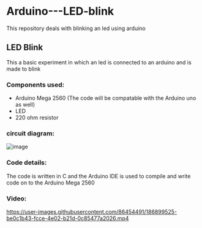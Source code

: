 # Arduino---LED-blink
This repository deals with blinking an led using arduino


## LED Blink
This a basic experiment in which an led is connected to an arduino and is made to blink

### Components used:
* Arduino Mega 2560 (The code will be compatable with the Arduino uno as well)
* LED 
* 220 ohm resistor 


### circuit diagram: 
![image](https://user-images.githubusercontent.com/86454491/186726811-edb33e61-53ee-48ac-a203-3a3b996aa62c.png)


### Code details:
The code is written in C and the Arduino IDE is used to compile and write code on to the Arduino Mega 2560 


### Video:


https://user-images.githubusercontent.com/86454491/186899525-be0c1b43-fcce-4e02-b21d-0c85477a2026.mp4


